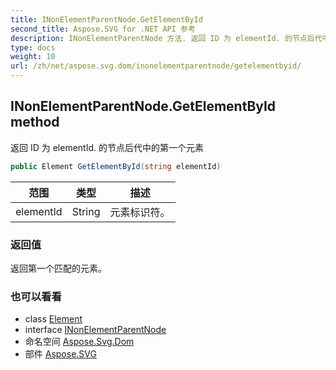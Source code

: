 ```yaml
---
title: INonElementParentNode.GetElementById
second_title: Aspose.SVG for .NET API 参考
description: INonElementParentNode 方法. 返回 ID 为 elementId. 的节点后代中的第一个元素
type: docs
weight: 10
url: /zh/net/aspose.svg.dom/inonelementparentnode/getelementbyid/
---
```

## INonElementParentNode.GetElementById method

返回 ID 为 elementId. 的节点后代中的第一个元素

```csharp
public Element GetElementById(string elementId)
```

| 范围 | 类型 | 描述 |
| --- | --- | --- |
| elementId | String | 元素标识符。 |

### 返回值

返回第一个匹配的元素。

### 也可以看看

* class [Element](../../element/)
* interface [INonElementParentNode](../)
* 命名空间 [Aspose.Svg.Dom](../../inonelementparentnode/)
* 部件 [Aspose.SVG](../../../)



